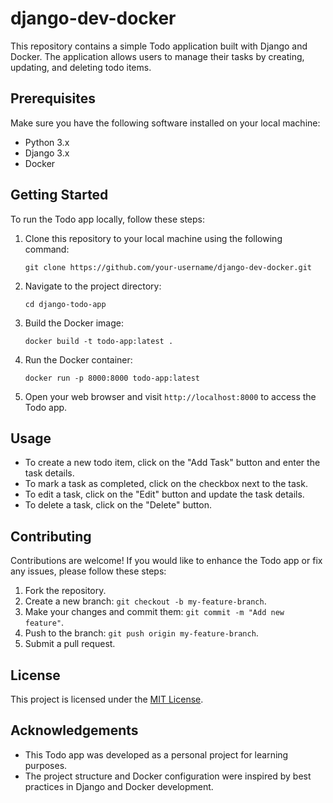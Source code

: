 # django-dev-docker

This repository contains a simple Todo application built with Django and Docker. The application allows users to manage their tasks by creating, updating, and deleting todo items.

## Prerequisites

Make sure you have the following software installed on your local machine:

- Python 3.x
- Django 3.x
- Docker

## Getting Started

To run the Todo app locally, follow these steps:

1. Clone this repository to your local machine using the following command:
   ```
   git clone https://github.com/your-username/django-dev-docker.git
   ```

2. Navigate to the project directory:
   ```
   cd django-todo-app
   ```

3. Build the Docker image:
   ```
   docker build -t todo-app:latest .
   ```

4. Run the Docker container:
   ```
   docker run -p 8000:8000 todo-app:latest
   ```

5. Open your web browser and visit `http://localhost:8000` to access the Todo app.

## Usage

- To create a new todo item, click on the "Add Task" button and enter the task details.
- To mark a task as completed, click on the checkbox next to the task.
- To edit a task, click on the "Edit" button and update the task details.
- To delete a task, click on the "Delete" button.

## Contributing

Contributions are welcome! If you would like to enhance the Todo app or fix any issues, please follow these steps:

1. Fork the repository.
2. Create a new branch: `git checkout -b my-feature-branch`.
3. Make your changes and commit them: `git commit -m "Add new feature"`.
4. Push to the branch: `git push origin my-feature-branch`.
5. Submit a pull request.

## License

This project is licensed under the [MIT License](LICENSE).

## Acknowledgements

- This Todo app was developed as a personal project for learning purposes.
- The project structure and Docker configuration were inspired by best practices in Django and Docker development.
